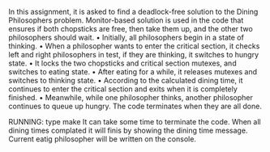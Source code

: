 In this assignment, it is asked to find a deadlock-free solution to the Dining Philosophers problem. Monitor-based solution is used in the code that ensures if both chopsticks are free, then take them up, and the other two philosophers should wait. 
•	Initially, all philosophers begin in a state of thinking.
•	When a philosopher wants to enter the critical section, it checks left and right philosophers in test, if they are thinking, it switches to hungry state. 
•	It locks the two chopsticks and critical section mutexes, and switches to eating state.
•	After eating for a while, it releases mutexes and switches to thinking state.
•	According to the calculated dining time, it continues to enter the critical section and exits when it is completely finished.
•	Meanwhile, while one philosopher thinks, another philosopher continues to queue up hungry. The code terminates when they are all done.

RUNNING:
type make
It can take some time to terminate the code. When all dining times complated it will finis by showing the dining time message. 
Current eatig philosopher will be written on the console. 
